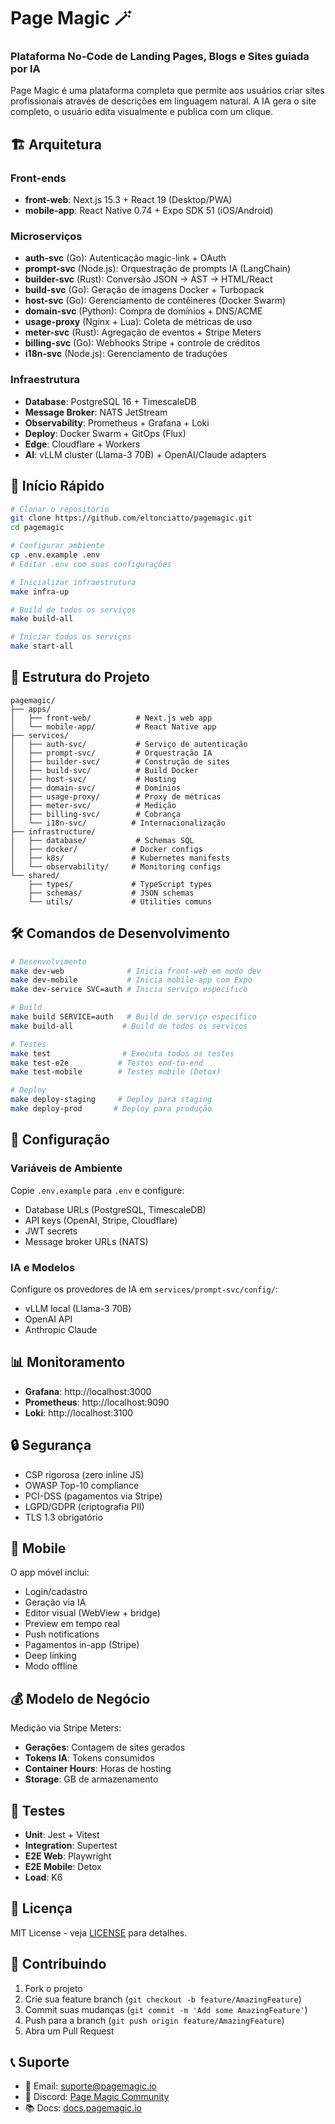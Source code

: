 # Page Magic 🪄

### Plataforma No-Code de Landing Pages, Blogs e Sites guiada por IA

Page Magic é uma plataforma completa que permite aos usuários criar sites profissionais através de descrições em linguagem natural. A IA gera o site completo, o usuário edita visualmente e publica com um clique.

## 🏗️ Arquitetura

### Front-ends
- **front-web**: Next.js 15.3 + React 19 (Desktop/PWA)
- **mobile-app**: React Native 0.74 + Expo SDK 51 (iOS/Android)

### Microserviços
- **auth-svc** (Go): Autenticação magic-link + OAuth
- **prompt-svc** (Node.js): Orquestração de prompts IA (LangChain)
- **builder-svc** (Rust): Conversão JSON → AST → HTML/React
- **build-svc** (Go): Geração de imagens Docker + Turbopack
- **host-svc** (Go): Gerenciamento de contêineres (Docker Swarm)
- **domain-svc** (Python): Compra de domínios + DNS/ACME
- **usage-proxy** (Nginx + Lua): Coleta de métricas de uso
- **meter-svc** (Rust): Agregação de eventos + Stripe Meters
- **billing-svc** (Go): Webhooks Stripe + controle de créditos
- **i18n-svc** (Node.js): Gerenciamento de traduções

### Infraestrutura
- **Database**: PostgreSQL 16 + TimescaleDB
- **Message Broker**: NATS JetStream
- **Observability**: Prometheus + Grafana + Loki
- **Deploy**: Docker Swarm + GitOps (Flux)
- **Edge**: Cloudflare + Workers
- **AI**: vLLM cluster (Llama-3 70B) + OpenAI/Claude adapters

## 🚀 Início Rápido

```bash
# Clonar o repositório
git clone https://github.com/eltonciatto/pagemagic.git
cd pagemagic

# Configurar ambiente
cp .env.example .env
# Editar .env com suas configurações

# Inicializar infraestrutura
make infra-up

# Build de todos os serviços
make build-all

# Iniciar todos os serviços
make start-all
```

## 📁 Estrutura do Projeto

```
pagemagic/
├── apps/
│   ├── front-web/          # Next.js web app
│   └── mobile-app/         # React Native app
├── services/
│   ├── auth-svc/           # Serviço de autenticação
│   ├── prompt-svc/         # Orquestração IA
│   ├── builder-svc/        # Construção de sites
│   ├── build-svc/          # Build Docker
│   ├── host-svc/           # Hosting
│   ├── domain-svc/         # Domínios
│   ├── usage-proxy/        # Proxy de métricas
│   ├── meter-svc/          # Medição
│   ├── billing-svc/        # Cobrança
│   └── i18n-svc/          # Internacionalização
├── infrastructure/
│   ├── database/           # Schemas SQL
│   ├── docker/            # Docker configs
│   ├── k8s/               # Kubernetes manifests
│   └── observability/     # Monitoring configs
└── shared/
    ├── types/             # TypeScript types
    ├── schemas/           # JSON schemas
    └── utils/             # Utilities comuns
```

## 🛠️ Comandos de Desenvolvimento

```bash
# Desenvolvimento
make dev-web              # Inicia front-web em modo dev
make dev-mobile           # Inicia mobile-app com Expo
make dev-service SVC=auth # Inicia serviço específico

# Build
make build SERVICE=auth   # Build de serviço específico
make build-all           # Build de todos os serviços

# Testes
make test                # Executa todos os testes
make test-e2e           # Testes end-to-end
make test-mobile        # Testes mobile (Detox)

# Deploy
make deploy-staging     # Deploy para staging
make deploy-prod       # Deploy para produção
```

## 🔧 Configuração

### Variáveis de Ambiente

Copie `.env.example` para `.env` e configure:

- Database URLs (PostgreSQL, TimescaleDB)
- API keys (OpenAI, Stripe, Cloudflare)
- JWT secrets
- Message broker URLs (NATS)

### IA e Modelos

Configure os provedores de IA em `services/prompt-svc/config/`:
- vLLM local (Llama-3 70B)
- OpenAI API
- Anthropic Claude

## 📊 Monitoramento

- **Grafana**: http://localhost:3000
- **Prometheus**: http://localhost:9090
- **Loki**: http://localhost:3100

## 🔒 Segurança

- CSP rigorosa (zero inline JS)
- OWASP Top-10 compliance
- PCI-DSS (pagamentos via Stripe)
- LGPD/GDPR (criptografia PII)
- TLS 1.3 obrigatório

## 📱 Mobile

O app móvel inclui:
- Login/cadastro
- Geração via IA
- Editor visual (WebView + bridge)
- Preview em tempo real
- Push notifications
- Pagamentos in-app (Stripe)
- Deep linking
- Modo offline

## 💰 Modelo de Negócio

Medição via Stripe Meters:
- **Gerações**: Contagem de sites gerados
- **Tokens IA**: Tokens consumidos
- **Container Hours**: Horas de hosting
- **Storage**: GB de armazenamento

## 🧪 Testes

- **Unit**: Jest + Vitest
- **Integration**: Supertest
- **E2E Web**: Playwright
- **E2E Mobile**: Detox
- **Load**: K6

## 📝 Licença

MIT License - veja [LICENSE](LICENSE) para detalhes.

## 🤝 Contribuindo

1. Fork o projeto
2. Crie sua feature branch (`git checkout -b feature/AmazingFeature`)
3. Commit suas mudanças (`git commit -m 'Add some AmazingFeature'`)
4. Push para a branch (`git push origin feature/AmazingFeature`)
5. Abra um Pull Request

## 📞 Suporte

- 📧 Email: suporte@pagemagic.io
- 💬 Discord: [Page Magic Community](https://discord.gg/pagemagic)
- 📚 Docs: [docs.pagemagic.io](https://docs.pagemagic.io)